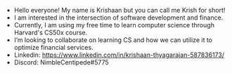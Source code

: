 - Hello everyone! My name is Krishaan but you can call me Krish for short!
- I am interested in the intersection of software development and finance.
- Currently, I am using my free time to learn computer science through Harvard's CS50x course.
- I’m looking to collaborate on learning CS and how we can utilize it to optimize financial services.
- Linkedin: https://www.linkedin.com/in/krishaan-thyagarajan-587836173/
- Discord: NimbleCentipede#5775
<!---
krishaanthyagarajan/krishaanthyagarajan is a ✨ special ✨ repository because its `README.md` (this file) appears on your GitHub profile.
You can click the Preview link to take a look at your changes.
--->
